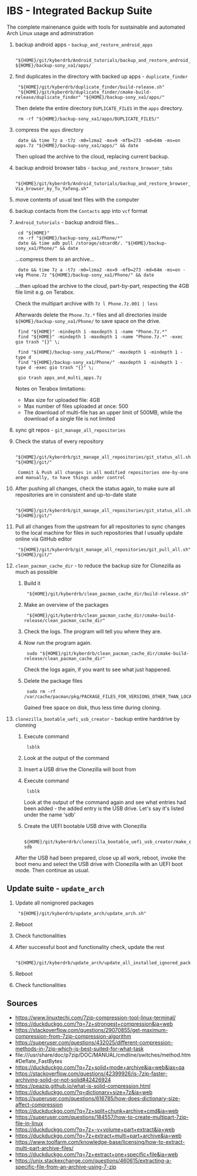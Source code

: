 # IBS - Integrated Backup Suite

The complete mainenance guide with tools for sustainable and automated Arch Linux usage and adminstration

1. backup android apps - `backup_and_restore_android_apps`

        "${HOME}/git/kyberdrb/Android_tutorials/backup_and_restore_android_apps/backup_apps.sh" ${HOME}/backup-sony_xa1/apps/

1. find duplicates in the directory with backed up apps - `duplicate_finder`

        "${HOME}/git/kyberdrb/duplicate_finder/build-release.sh"
        "${HOME}/git/kyberdrb/duplicate_finder/cmake-build-release/duplicate_finder" "${HOME}/backup-sony_xa1/apps/"

    Then delete the entire directory `DUPLICATE_FILES` in the `apps` directory.

        rm -rf "${HOME}/backup-sony_xa1/apps/DUPLICATE_FILES/"

1. compress the `apps` directory

        date && time 7z a -t7z -m0=lzma2 -mx=9 -mfb=273 -md=64m -ms=on apps.7z "${HOME}/backup-sony_xa1/apps/" && date

    Then upload the archive to the cloud, replacing current backup.

1. backup android browser tabs - `backup_and_restore_browser_tabs`

        "${HOME}/git/kyberdrb/Android_tutorials/backup_and_restore_browser_tabs/backup_tabs-Via_browser_by_Tu_Yafeng.sh"

1. move contents of usual text files with the computer
1. backup contacts from the `Contacts` app into `vcf` format

1. `Android_tutorials` - backup android files...

        cd "${HOME}"
        rm -rf "${HOME}/backup-sony_xa1/Phone/*"
        date && time adb pull /storage/sdcard0/. "${HOME}/backup-sony_xa1/Phone/" && date

    ...compress them to an archive...

        date && time 7z a -t7z -m0=lzma2 -mx=9 -mfb=273 -md=64m -ms=on -v4g Phone.7z "${HOME}/backup-sony_xa1/Phone/" && date

    ...then upload the archive to the cloud, part-by-part, respecting the 4GB file limit e.g. on Terabox.  

    Check the multipart archive with `7z l Phone.7z.001 | less`

    Afterwards delete the `Phone.7z.*` files and all directories inside `${HOME}/backup-sony_xa1/Phone/` to save space on the drive.

        find "${HOME}" -mindepth 1 -maxdepth 1 -name "Phone.7z.*"
        find "${HOME}" -mindepth 1 -maxdepth 1 -name "Phone.7z.*" -exec gio trash "{}" \;

        find "${HOME}/backup-sony_xa1/Phone/" -maxdepth 1 -mindepth 1 -type d
        find "${HOME}/backup-sony_xa1/Phone/" -maxdepth 1 -mindepth 1 -type d -exec gio trash "{}" \;

        gio trash apps_and_multi_apps.7z

    Notes on Terabox limitations:
    - Max size for uploaded file: 4GB
    - Max number of files uploaded at once: 500
    - The download of multi-file has an upper limit of 500MB, while the download of a single file is not limited

1. sync git repos - `git_manage_all_repositories`

1. Check the status of every repository

        "${HOME}/git/kyberdrb/git_manage_all_repositories/git_status_all.sh" "${HOME}/git/"

        Commit & Push all changes in all modified repositories one-by-one and manually, to have things under control

1. After pushing all changes, check the status again, to make sure all repositories are in consistent and up-to-date state

        "${HOME}/git/kyberdrb/git_manage_all_repositories/git_status_all.sh" "${HOME}/git/"

1. Pull all changes from the upstream for all repositories to sync changes to the local machine for files in such repositories that I usually update online via GitHub editor

        "${HOME}/git/kyberdrb/git_manage_all_repositories/git_pull_all.sh" "${HOME}/git/"

1. `clean_pacman_cache_dir` - to reduce the backup size for Clonezilla as much as possible

    1. Build it

            "${HOME}/git/kyberdrb/clean_pacman_cache_dir/build-release.sh"
    
    1. Make an overview of the packages

            "${HOME}/git/kyberdrb/clean_pacman_cache_dir/cmake-build-release/clean_pacman_cache_dir"

    1. Check the logs. The program will tell you where they are.
    1. Now run the program again.

            sudo "${HOME}/git/kyberdrb/clean_pacman_cache_dir/cmake-build-release/clean_pacman_cache_dir"

        Check the logs again, if you want to see what just happened.

    1. Delete the package files

            sudo rm -rf /var/cache/pacman/pkg/PACKAGE_FILES_FOR_VERSIONS_OTHER_THAN_LOCALLY_INSTALLED/

        Gained free space on disk, thus less time during cloning.

1. `clonezilla_bootable_uefi_usb_creator` - backup entire harddrive by clonning

    1. Execute command

            lsblk
    
    1. Look at the output of the command

    1. Insert a USB drive the Clonezilla will boot from

    1. Execute command

            lsblk

        Look at the output of the command again and see what entries had been added - the added entry is the USB drive. Let's say it's listed under the name 'sdb'

    1. Create the UEFI bootable USB drive with Clonezilla

            ${HOME}/git/kyberdrb/clonezilla_bootable_uefi_usb_creator/make_clonezilla_usb.sh sdb

    After the USB had been prepared, close up all work, reboot, invoke the boot menu and select the USB drive with Clonezilla with an UEFI boot mode. Then continue as usual.

## Update suite - `update_arch`

1. Update all nonignored packages

        "${HOME}/git/kyberdrb/update_arch/update_arch.sh"

1. Reboot
1. Check functionalities
1. After successful boot and functionality check, update the rest

        "${HOME}/git/kyberdrb/update_arch/update_all_installed_ignored_packages.sh"

1. Reboot
1. Check functionalities

## Sources

- https://www.linuxtechi.com/7zip-compression-tool-linux-terminal/
- https://duckduckgo.com/?q=7z+strongest+compression&ia=web
- https://stackoverflow.com/questions/29070855/get-maximum-compression-from-7zip-compression-algorithm
- https://superuser.com/questions/432025/different-compression-methods-in-7zip-which-is-best-suited-for-what-task
- file:///usr/share/doc/p7zip/DOC/MANUAL/cmdline/switches/method.htm#Deflate_FastBytes
- https://duckduckgo.com/?q=7z+solid+mode+archive&ia=web&iax=qa
- https://stackoverflow.com/questions/42399926/is-7zip-faster-archiving-solid-or-not-solid#42426924
- https://peazip.github.io/what-is-solid-compression.html
- https://duckduckgo.com/?q=dictionary+size+7z&ia=web
- https://superuser.com/questions/616785/how-does-dictionary-size-affect-compression
- https://duckduckgo.com/?q=7z+split+chunk+archive+cmd&ia=web
- https://superuser.com/questions/184557/how-to-create-multipart-7zip-file-in-linux
- https://duckduckgo.com/?q=7z+-v+volume+part+extract&ia=web
- https://duckduckgo.com/?q=7z+extract+multi+part+archive&ia=web
- https://www.toolfarm.com/knowledge-base/licensing/how-to-extract-multi-part-archive-files/
- https://duckduckgo.com/?q=7z+extract+one+specific+file&ia=web
- https://unix.stackexchange.com/questions/460615/extracting-a-specific-file-from-an-archive-using-7-zip
